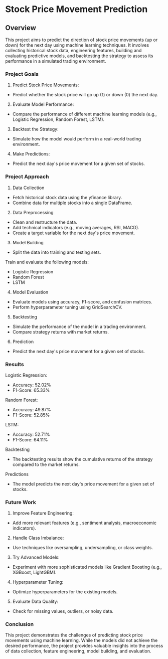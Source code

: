 # Stock Price Movement Prediction

## Overview

This project aims to predict the direction of stock price movements (up or down) for the next day using machine learning techniques. It involves collecting historical stock data, engineering features, building and evaluating predictive models, and backtesting the strategy to assess its performance in a simulated trading environment.

### Project Goals

1. Predict Stock Price Movements:
- Predict whether the stock price will go up (1) or down (0) the next day.

2. Evaluate Model Performance:
- Compare the performance of different machine learning models (e.g., Logistic Regression, Random Forest, LSTM).

3. Backtest the Strategy:
- Simulate how the model would perform in a real-world trading environment.

4. Make Predictions:
- Predict the next day's price movement for a given set of stocks.

### Project Approach

1. Data Collection
- Fetch historical stock data using the yfinance library.
- Combine data for multiple stocks into a single DataFrame.

2. Data Preprocessing
- Clean and restructure the data.
- Add technical indicators (e.g., moving averages, RSI, MACD).
- Create a target variable for the next day's price movement.

3. Model Building
- Split the data into training and testing sets.

Train and evaluate the following models:
- Logistic Regression
- Random Forest
- LSTM

4. Model Evaluation
- Evaluate models using accuracy, F1-score, and confusion matrices.
- Perform hyperparameter tuning using GridSearchCV.

5. Backtesting
- Simulate the performance of the model in a trading environment.
- Compare strategy returns with market returns.

6. Prediction
- Predict the next day's price movement for a given set of stocks.

### Results

Logistic Regression:
- Accuracy: 52.02%
- F1-Score: 65.33%

Random Forest:
- Accuracy: 49.87%
- F1-Score: 52.85%

LSTM:
- Accuracy: 52.71%
- F1-Score: 64.11%

Backtesting
- The backtesting results show the cumulative returns of the strategy compared to the market returns.

Predictions
- The model predicts the next day's price movement for a given set of stocks.

### Future Work

1. Improve Feature Engineering:
- Add more relevant features (e.g., sentiment analysis, macroeconomic indicators).

2. Handle Class Imbalance:
- Use techniques like oversampling, undersampling, or class weights.

3. Try Advanced Models:
- Experiment with more sophisticated models like Gradient Boosting (e.g., XGBoost, LightGBM).

4. Hyperparameter Tuning:
- Optimize hyperparameters for the existing models.

5. Evaluate Data Quality:
- Check for missing values, outliers, or noisy data.

### Conclusion

This project demonstrates the challenges of predicting stock price movements using machine learning. While the models did not achieve the desired performance, the project provides valuable insights into the process of data collection, feature engineering, model building, and evaluation.
